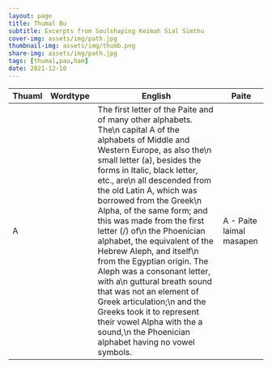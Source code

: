 ```yaml
---
layout: page
title: Thumal Bu
subtitle: Excerpts from Soulshaping Keimah Sial Simthu
cover-img: assets/img/path.jpg
thumbnail-img: assets/img/thumb.png
share-img: assets/img/path.jpg
tags: [thumal,pau,ham]
date: 2021-12-10
---
```

| Thuaml | Wordtype |English |Paite|
|--------|----------|--------|---------|
|A		   |         |The first letter of the Paite and of many other alphabets. The\n   capital A of the alphabets of Middle and Western Europe, as also the\n   small letter (a), besides the forms in Italic, black letter, etc., are\n   all descended from the old Latin A, which was borrowed from the Greek\n   Alpha, of the same form; and this was made from the first letter (/) of\n   the Phoenician alphabet, the equivalent of the Hebrew Aleph, and itself\n   from the Egyptian origin. The Aleph was a consonant letter, with a\n   guttural breath sound that was not an element of Greek articulation;\n   and the Greeks took it to represent their vowel Alpha with the a sound,\n   the Phoenician alphabet having no vowel symbols.	| A - Paite laimal masapen|  
